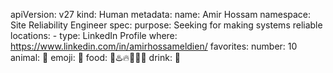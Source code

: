 apiVersion: v27
kind: Human
metadata:
  name: Amir Hossam
  namespace: Site Reliability Engineer
spec:
  purpose: Seeking for making systems reliable
  locations:
    - 
      type: LinkedIn Profile
      where: https://www.linkedin.com/in/amirhossameldien/
  favorites:
    number: 10
    animal: 🐶
    emoji: 🤦
    food: 🍖♨️🔥🥩🥓🍳 
    drink: 🍊
